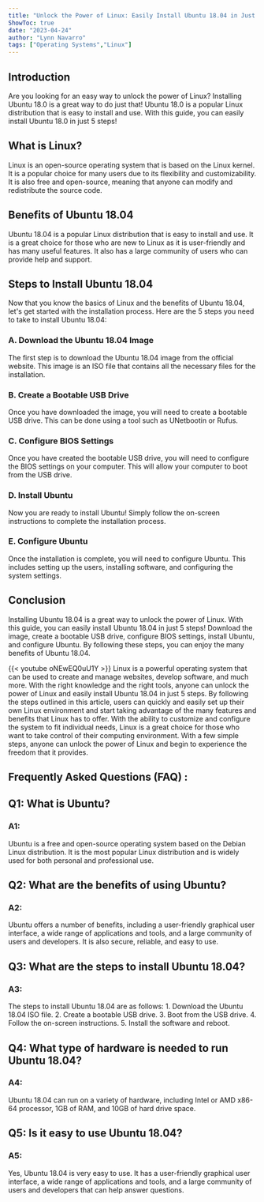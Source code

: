 ```yaml
---
title: "Unlock the Power of Linux: Easily Install Ubuntu 18.04 in Just 5 Steps!"
ShowToc: true 
date: "2023-04-24"
author: "Lynn Navarro" 
tags: ["Operating Systems","Linux"]
---
```

## Introduction
Are you looking for an easy way to unlock the power of Linux? Installing Ubuntu 18.0 is a great way to do just that! Ubuntu 18.0 is a popular Linux distribution that is easy to install and use. With this guide, you can easily install Ubuntu 18.0 in just 5 steps!

## What is Linux?
Linux is an open-source operating system that is based on the Linux kernel. It is a popular choice for many users due to its flexibility and customizability. It is also free and open-source, meaning that anyone can modify and redistribute the source code.

## Benefits of Ubuntu 18.04
Ubuntu 18.04 is a popular Linux distribution that is easy to install and use. It is a great choice for those who are new to Linux as it is user-friendly and has many useful features. It also has a large community of users who can provide help and support.

## Steps to Install Ubuntu 18.04
Now that you know the basics of Linux and the benefits of Ubuntu 18.04, let's get started with the installation process. Here are the 5 steps you need to take to install Ubuntu 18.04:

### A. Download the Ubuntu 18.04 Image
The first step is to download the Ubuntu 18.04 image from the official website. This image is an ISO file that contains all the necessary files for the installation.

### B. Create a Bootable USB Drive
Once you have downloaded the image, you will need to create a bootable USB drive. This can be done using a tool such as UNetbootin or Rufus.

### C. Configure BIOS Settings
Once you have created the bootable USB drive, you will need to configure the BIOS settings on your computer. This will allow your computer to boot from the USB drive.

### D. Install Ubuntu
Now you are ready to install Ubuntu! Simply follow the on-screen instructions to complete the installation process.

### E. Configure Ubuntu
Once the installation is complete, you will need to configure Ubuntu. This includes setting up the users, installing software, and configuring the system settings.

## Conclusion
Installing Ubuntu 18.04 is a great way to unlock the power of Linux. With this guide, you can easily install Ubuntu 18.04 in just 5 steps! Download the image, create a bootable USB drive, configure BIOS settings, install Ubuntu, and configure Ubuntu. By following these steps, you can enjoy the many benefits of Ubuntu 18.04.

{{< youtube oNEwEQ0uU1Y >}} 
Linux is a powerful operating system that can be used to create and manage websites, develop software, and much more. With the right knowledge and the right tools, anyone can unlock the power of Linux and easily install Ubuntu 18.04 in just 5 steps. By following the steps outlined in this article, users can quickly and easily set up their own Linux environment and start taking advantage of the many features and benefits that Linux has to offer. With the ability to customize and configure the system to fit individual needs, Linux is a great choice for those who want to take control of their computing environment. With a few simple steps, anyone can unlock the power of Linux and begin to experience the freedom that it provides.

## Frequently Asked Questions (FAQ) :
<h2>Q1: What is Ubuntu?</h2>
<h3>A1:</h3> Ubuntu is a free and open-source operating system based on the Debian Linux distribution. It is the most popular Linux distribution and is widely used for both personal and professional use.

<h2>Q2: What are the benefits of using Ubuntu?</h2>
<h3>A2:</h3> Ubuntu offers a number of benefits, including a user-friendly graphical user interface, a wide range of applications and tools, and a large community of users and developers. It is also secure, reliable, and easy to use.

<h2>Q3: What are the steps to install Ubuntu 18.04?</h2>
<h3>A3:</h3> The steps to install Ubuntu 18.04 are as follows: 
1. Download the Ubuntu 18.04 ISO file. 
2. Create a bootable USB drive. 
3. Boot from the USB drive. 
4. Follow the on-screen instructions. 
5. Install the software and reboot. 

<h2>Q4: What type of hardware is needed to run Ubuntu 18.04?</h2>
<h3>A4:</h3> Ubuntu 18.04 can run on a variety of hardware, including Intel or AMD x86-64 processor, 1GB of RAM, and 10GB of hard drive space.

<h2>Q5: Is it easy to use Ubuntu 18.04?</h2>
<h3>A5:</h3> Yes, Ubuntu 18.04 is very easy to use. It has a user-friendly graphical user interface, a wide range of applications and tools, and a large community of users and developers that can help answer questions.





